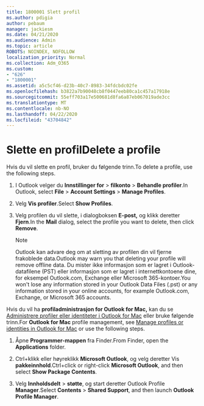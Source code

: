 ```yaml
---
title: 1800001 Slett profil
ms.author: pdigia
author: pebaum
manager: jackiesm
ms.date: 04/21/2020
ms.audience: Admin
ms.topic: article
ROBOTS: NOINDEX, NOFOLLOW
localization_priority: Normal
ms.collection: Adm_O365
ms.custom:
- "626"
- "1800001"
ms.assetid: a5c5cf46-d23b-40c7-8983-34fdcbdc02fe
ms.openlocfilehash: b3822a7b90048cb8f0447eeb80ca1c457a17918e
ms.sourcegitcommit: 55eff703a17e500681d8fa6a87eb067019ade3cc
ms.translationtype: MT
ms.contentlocale: nb-NO
ms.lasthandoff: 04/22/2020
ms.locfileid: "43704842"
---
```

# <a name="delete-a-profile"></a><span data-ttu-id="23512-102">Slette en profil</span><span class="sxs-lookup"><span data-stu-id="23512-102">Delete a profile</span></span>

<span data-ttu-id="23512-103">Hvis du vil slette en profil, bruker du følgende trinn.</span><span class="sxs-lookup"><span data-stu-id="23512-103">To delete a profile, use the following steps.</span></span>
  
1. <span data-ttu-id="23512-104">I Outlook velger du **Innstillinger for** \> **filkonto** \> **Behandle profiler**.</span><span class="sxs-lookup"><span data-stu-id="23512-104">In Outlook, select **File** \> **Account Settings** \> **Manage Profiles**.</span></span>

2. <span data-ttu-id="23512-105">Velg **Vis profiler**.</span><span class="sxs-lookup"><span data-stu-id="23512-105">Select **Show Profiles**.</span></span>

3. <span data-ttu-id="23512-106">Velg profilen du vil slette, i dialogboksen **E-post,** og klikk deretter **Fjern**.</span><span class="sxs-lookup"><span data-stu-id="23512-106">In the **Mail** dialog, select the profile you want to delete, then click **Remove**.</span></span>

    > [!NOTE]
    > <span data-ttu-id="23512-107">Outlook kan advare deg om at sletting av profilen din vil fjerne frakoblede data.</span><span class="sxs-lookup"><span data-stu-id="23512-107">Outlook may warn you that deleting your profile will remove offline data.</span></span> <span data-ttu-id="23512-108">Du mister ikke informasjon som er lagret i Outlook-datafilene (PST) eller informasjon som er lagret i internettkontoene dine, for eksempel Outlook.com, Exchange eller Microsoft 365-kontoer.</span><span class="sxs-lookup"><span data-stu-id="23512-108">You won't lose any information stored in your Outlook Data Files (.pst) or any information stored in your online accounts, for example Outlook.com, Exchange, or Microsoft 365 accounts.</span></span>
  
<span data-ttu-id="23512-109">Hvis du vil ha **profiladministrasjon for Outlook for Mac,** kan du se [Administrere profiler eller identiteter i Outlook for Mac](https://support.office.com/article/fed2a955-74df-4a24-bef6-78a426958c4c.aspx) eller bruke følgende trinn.</span><span class="sxs-lookup"><span data-stu-id="23512-109">For **Outlook for Mac** profile management, see [Manage profiles or identities in Outlook for Mac](https://support.office.com/article/fed2a955-74df-4a24-bef6-78a426958c4c.aspx) or use the following steps.</span></span>
  
1. <span data-ttu-id="23512-110">Åpne **Programmer-mappen** fra Finder.</span><span class="sxs-lookup"><span data-stu-id="23512-110">From Finder, open the **Applications** folder.</span></span>

2. <span data-ttu-id="23512-111">Ctrl+klikk eller høyreklikk **Microsoft Outlook**, og velg deretter Vis **pakkeinnhold**.</span><span class="sxs-lookup"><span data-stu-id="23512-111">Ctrl+click or right-click **Microsoft Outlook**, and then select **Show Package Contents**.</span></span>

3. <span data-ttu-id="23512-112">Velg **Innholdsdelt** \> **støtte**, og start deretter Outlook Profile **Manager**.</span><span class="sxs-lookup"><span data-stu-id="23512-112">Select **Contents** \> **Shared Support**, and then launch **Outlook Profile Manager**.</span></span>
